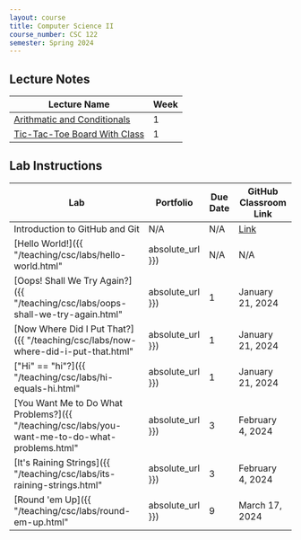 ```yaml
---
layout: course
title: Computer Science II
course_number: CSC 122
semester: Spring 2024
---
```


## Lecture Notes

| Lecture Name | Week |
|--------------|------|
| [Arithmatic and Conditionals](https://github.com/cmvandrevala/csc_122_arithmatic_and_conditionals)| 1 |
| [Tic-Tac-Toe Board With Class](https://github.com/cmvandrevala/csc_122_tic_tac_toe_board_with_class) | 1 |

## Lab Instructions

| Lab | Portfolio | Due Date | GitHub Classroom Link |
| --- | --------- | -------- | --------------------- |
| Introduction to GitHub and Git | N/A | N/A | [Link](https://classroom.github.com/a/MFRX8cSi) |
| [Hello World!]({{ "/teaching/csc/labs/hello-world.html" | absolute_url }}) | N/A | N/A | [Link](https://classroom.github.com/a/VdToGJJB) |
| [Oops! Shall We Try Again?]({{ "/teaching/csc/labs/oops-shall-we-try-again.html" | absolute_url }}) | 1 | January 21, 2024 ||
| [Now Where Did I Put That?]({{ "/teaching/csc/labs/now-where-did-i-put-that.html" | absolute_url }}) | 1 | January 21, 2024 ||
| ["Hi" == "hi"?]({{ "/teaching/csc/labs/hi-equals-hi.html" | absolute_url }}) | 1 | January 21, 2024 ||
| [You Want Me to Do What Problems?]({{ "/teaching/csc/labs/you-want-me-to-do-what-problems.html" | absolute_url }}) | 3 | February 4, 2024 ||
| [It's Raining Strings]({{ "/teaching/csc/labs/its-raining-strings.html" | absolute_url }}) | 3 | February 4, 2024 ||
| [Round 'em Up]({{ "/teaching/csc/labs/round-em-up.html" | absolute_url }}) | 9 | March 17, 2024 ||
